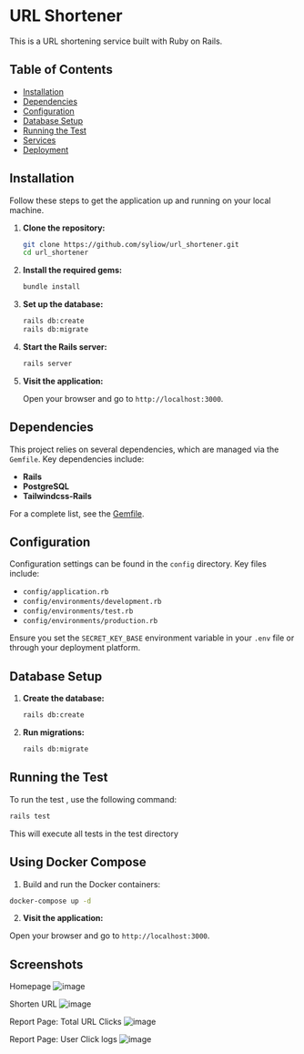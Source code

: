 # URL Shortener

This is a URL shortening service built with Ruby on Rails.

## Table of Contents

- [Installation](#installation)
- [Dependencies](#dependencies)
- [Configuration](#configuration)
- [Database Setup](#database-setup)
- [Running the Test](#running-the-test)
- [Services](#services)
- [Deployment](#deployment)

## Installation

Follow these steps to get the application up and running on your local machine.

1. **Clone the repository:**

    ```sh
    git clone https://github.com/syliow/url_shortener.git
    cd url_shortener
    ```

2. **Install the required gems:**

    ```sh
    bundle install
    ```

3. **Set up the database:**

    ```sh
    rails db:create
    rails db:migrate
    ```

4. **Start the Rails server:**

    ```sh
    rails server
    ```

5. **Visit the application:**

    Open your browser and go to `http://localhost:3000`.

## Dependencies

This project relies on several dependencies, which are managed via the `Gemfile`. Key dependencies include:

- **Rails**
- **PostgreSQL**
- **Tailwindcss-Rails**

For a complete list, see the [Gemfile](Gemfile).

## Configuration

Configuration settings can be found in the `config` directory. Key files include:

- `config/application.rb`
- `config/environments/development.rb`
- `config/environments/test.rb`
- `config/environments/production.rb`

Ensure you set the `SECRET_KEY_BASE` environment variable in your `.env` file or through your deployment platform.

## Database Setup

1. **Create the database:**

    ```sh
    rails db:create
    ```

2. **Run migrations:**

    ```sh
    rails db:migrate
    ```
## Running the Test 

To run the test , use the following command:

```sh
rails test
```

This will execute all tests in the test directory

## Using Docker Compose
1. Build and run the Docker containers:

```sh
docker-compose up -d
```

2. **Visit the application:**

Open your browser and go to `http://localhost:3000`.

## Screenshots
Homepage
![image](https://github.com/user-attachments/assets/3f1166de-0da4-40e2-9fc7-0d6ed4dc350a)

Shorten URL
![image](https://github.com/user-attachments/assets/702d3674-75a2-4d4d-8f4f-7b61850bc569)

Report Page: Total URL Clicks 
![image](https://github.com/user-attachments/assets/fcd1d987-2a3e-4075-aefb-d831362533d8)

Report Page: User Click logs
![image](https://github.com/user-attachments/assets/4fce7445-6ad4-4af1-b0ac-3dd81021b5a2)



